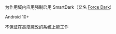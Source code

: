 为作用域内应用强制启用 SmartDark（又名 [Force Dark](https://developer.android.com/guide/topics/ui/look-and-feel/darktheme#force_dark)）

Android 10+

不保证在高度魔改的系统上能工作